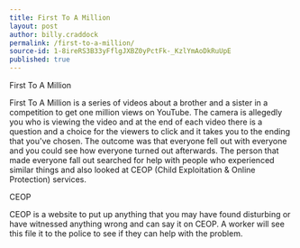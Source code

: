```yaml
---
title: First To A Million
layout: post
author: billy.craddock
permalink: /first-to-a-million/
source-id: 1-8ireRS3B33yFflgJXBZ0yPctFk-_KzlYmAoDkRuUpE
published: true
---
```

First To A Million

First To A Million is a series of videos about a brother and a sister in a competition to get one million views on YouTube. The camera is allegedly you who is viewing the video and at the end of each video there is a question and a choice for the viewers to click and it takes you to the ending that you've chosen. The outcome was that everyone fell out with everyone and you could see how everyone turned out afterwards. The person that made everyone fall out searched for help with people who experienced similar things and also looked at CEOP (Child Exploitation & Online Protection) services. 

CEOP

CEOP is a website to put up anything that you may have found disturbing or have witnessed anything wrong and can say it on CEOP. A worker will see this file it to the police to see if they can help with the problem.

